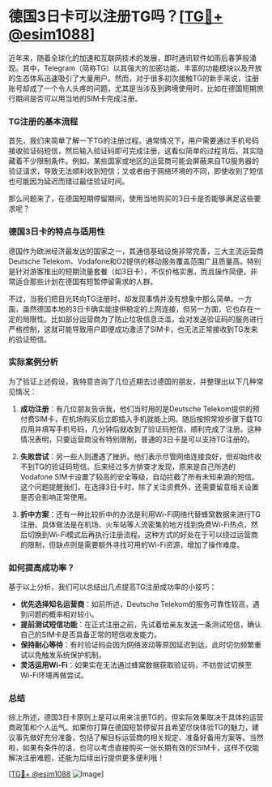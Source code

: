 # 德国3日卡可以注册TG吗？[[TG💪+ @esim1088](https://t.me/s/esim1088)]

近年来，随着全球化的加速和互联网技术的发展，即时通讯软件如雨后春笋般涌现。其中，Telegram（简称TG）以其强大的加密功能、丰富的功能模块以及开放的生态体系迅速吸引了大量用户。然而，对于很多初次接触TG的新手来说，注册账号却成了一个令人头疼的问题，尤其是当涉及到跨境使用时，比如在德国短期旅行期间是否可以用当地的SIM卡完成注册。

### TG注册的基本流程

首先，我们来简单了解一下TG的注册过程。通常情况下，用户需要通过手机号码接收验证码短信，然后输入验证码即可完成注册。这看似简单的过程背后，其实隐藏着不少限制条件。例如，某些国家或地区的运营商可能会屏蔽来自TG服务器的验证请求，导致无法顺利收到短信；又或者由于网络环境的不同，即使收到了短信也可能因为延迟而错过最佳验证时间。

那么问题来了，在德国短期停留期间，使用当地购买的3日卡是否能够满足这些要求呢？

### 德国3日卡的特点与适用性

德国作为欧洲经济最发达的国家之一，其通信基础设施非常完善，三大主流运营商Deutsche Telekom、Vodafone和O2提供的移动服务覆盖范围广且质量高。特别是针对游客推出的短期流量套餐（如3日卡），不仅价格实惠，而且操作简便，非常适合那些计划在德国有短暂停留需求的人群。

不过，当我们把目光转向TG注册时，却发现事情并没有想象中那么简单。一方面，虽然德国本地的3日卡确实能提供稳定的上网连接，但另一方面，它也存在一定的局限性。比如部分运营商为了防止垃圾信息泛滥，会对发送验证码的服务进行严格控制，这就可能导致用户即便成功激活了SIM卡，也无法正常接收到TG发来的验证短信。

### 实际案例分析

为了验证上述假设，我特意咨询了几位近期去过德国的朋友，并整理出以下几种常见情况：

1. **成功注册**：有几位朋友告诉我，他们当时用的是Deutsche Telekom提供的预付费SIM卡，在机场购买后立即插入手机就能上网。随后按照常规步骤下载TG应用并填写手机号码，几分钟后就收到了验证码短信，顺利完成了注册。这种情况表明，只要运营商没有特别限制，普通的3日卡是可以支持TG注册的。

2. **失败尝试**：另一些人则遭遇了挫折。他们表示尽管网络连接良好，但却始终收不到TG的验证码短信。后来经过多方排查才发现，原来是自己所选的Vodafone SIM卡设置了较高的安全等级，自动拦截了所有未知来源的短信。这个问题提醒我们，在选择3日卡时，除了关注资费外，还需要留意相关设置是否会影响正常使用。

3. **折中方案**：还有一种比较折中的办法是利用Wi-Fi网络代替蜂窝数据来进行TG注册。具体做法是在机场、火车站等人流密集的地方找到免费Wi-Fi热点，然后切换到Wi-Fi模式后再执行注册流程。这种方式的好处在于可以绕过运营商的限制，但缺点则是需要额外寻找可用的Wi-Fi资源，增加了操作难度。

### 如何提高成功率？

基于以上分析，我们可以总结出几点提高TG注册成功率的小技巧：

- **优先选择知名运营商**：如前所述，Deutsche Telekom的服务可靠性较高，遇到问题的概率相对较小。
- **提前测试短信功能**：在正式注册之前，先试着给亲友发送一条测试短信，确认自己的SIM卡是否具备正常的短信收发能力。
- **保持耐心等待**：有时验证码会因为网络波动等原因延迟到达，此时切勿频繁重试以免触发系统保护机制。
- **灵活运用Wi-Fi**：如果实在无法通过蜂窝数据获取验证码，不妨尝试切换至Wi-Fi环境再做尝试。

### 总结

综上所述，德国3日卡原则上是可以用来注册TG的，但实际效果取决于具体的运营商政策和个人运气。如果你打算在德国短暂停留并且希望尽快体验TG的魅力，建议事先做好充分准备，包括了解目标运营商的相关规定、准备好备用方案等。当然啦，如果有条件的话，也可以考虑直接购买一张长期有效的ESIM卡，这样不仅能解决注册难题，还能为后续出行提供更多便利哦！

[[TG💪+ @esim1088](https://t.me/s/esim1088) ![Image](https://i.postimg.cc/4NQfJmqS/Snipaste-2025-05-13-00-14-12.png)]